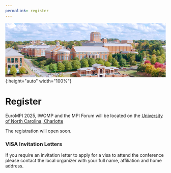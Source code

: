 ```yaml
---
permalink: register
---
```


![Banner](/assets/unc_campus.png){:height="auto" width="100%"}

# Register


<p>EuroMPI 2025, IWOMP and the MPI Forum will be located on the <a href="https://www.charlotte.edu/">University of North Carolina, Charlotte</a></p>


The registration will open soon.


<h3>VISA Invitation Letters</h3>

If you require an invitation letter to apply for a visa to attend the conference please contact the local organizer with your full name, affiliation and home address.

